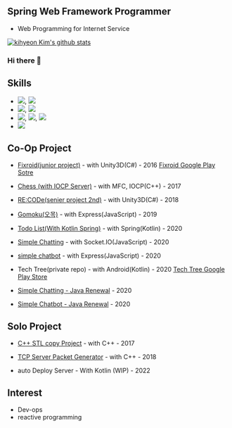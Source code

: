 ## Spring Web Framework Programmer
 * Web Programming for Internet Service

[![kihyeon Kim's github stats](https://github-readme-stats.vercel.app/api?username=kiheyunkim)](https://github.com/kiheyunkim)

### Hi there 👋

## Skills
 * ![](https://img.shields.io/badge/Spring-6DB33F?style=for-the-badge&logo=spring&logoColor=white), ![](https://img.shields.io/badge/Spring_Boot-F2F4F9?style=for-the-badge&logo=spring-boot)
 * ![](https://img.shields.io/badge/kubernetes-326ce5.svg?&style=for-the-badge&logo=kubernetes&logoColor=white), ![](https://img.shields.io/badge/Docker-2CA5E0?style=for-the-badge&logo=docker&logoColor=white)
 * ![](https://img.shields.io/badge/Kotlin-0095D5?&style=for-the-badge&logo=kotlin&logoColor=white), ![](https://img.shields.io/badge/Java-ED8B00?style=for-the-badge&logo=java&logoColor=white), ![](https://img.shields.io/badge/JavaScript-F7DF1E?style=for-the-badge&logo=javascript&logoColor=black)
 * ![](https://img.shields.io/badge/React-20232A?style=for-the-badge&logo=react&logoColor=61DAFB)
 
 ## Co-Op Project
 
 * [Fixroid(junior project)](https://github.com/kiheyunkim/TeamProject-Fixroid) - with Unity3D(C#) - 2016
   [Fixroid Google Play Sotre](https://play.google.com/store/apps/details?id=com.TeamSix.Fixroid)
 
 * [Chess (with IOCP Server)](https://github.com/kiheyunkim/senierproject-ChessServer) - with MFC, IOCP(C++) - 2017
 
 * [RE:CODe(senier project 2nd)](https://github.com/kiheyunkim/senierproject-RECODe) - with Unity3D(C#) - 2018
 
 * [Gomoku(오목)](https://github.com/kiheyunkim/Gomoku) - with Express(JavaScript) - 2019
 
 * [Todo List(With Kotlin Spring)](https://github.com/kiheyunkim/TodoList) - with Spring(Kotlin) - 2020
 
 * [Simple Chatting](https://github.com/kiheyunkim/SimpleChatting) - with Socket.IO(JavaScript) - 2020
 
 * [simple chatbot](https://github.com/kiheyunkim/SimpleChatBot) - with Express(JavaScript) - 2020
 
 * Tech Tree(private repo) - with Android(Kotlin) - 2020
   [Tech Tree Google Play Store](https://play.google.com/store/apps/details?id=com.kiheyunkim.skillstack)
   
 * [Simple Chatting - Java Renewal](https://github.com/kiheyunkim/SpringChatting) - 2020
 
 * [Simple Chatbot - Java Renewal](https://github.com/kiheyunkim/SpringChatbot) - 2020
 
## Solo Project

* [C++ STL copy Project](https://github.com/kiheyunkim/Containers) - with C++ - 2017

* [TCP Server Packet Generator](https://github.com/kiheyunkim/PacketGenerator) - with C++ - 2018

* auto Deploy Server - With Kotlin (WIP) - 2022

 
## Interest
* Dev-ops
* reactive programming
